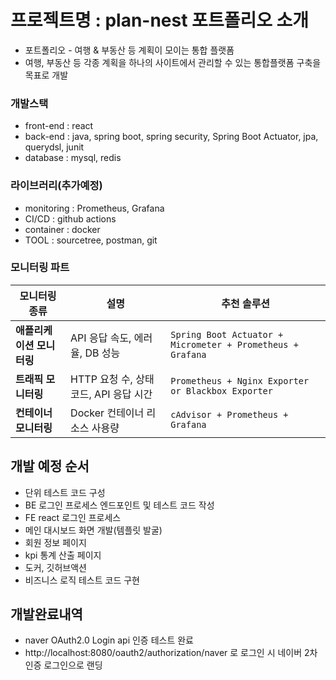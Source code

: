 # 프로젝트명 : plan-nest 포트폴리오 소개
 - 포트폴리오 - 여행 &amp; 부동산 등 계획이 모이는 통합 플랫폼
 - 여행, 부동산 등 각종 계획을 하나의 사이트에서 관리할 수 있는 통합플랫폼 구축을 목표로 개발

### 개발스택
 - front-end : react
 - back-end : java, spring boot, spring security, Spring Boot Actuator, jpa, querydsl, junit
 - database : mysql, redis

### 라이브러리(추가예정)
 - monitoring : Prometheus, Grafana
 - CI/CD : github actions
 - container : docker
 - TOOL : sourcetree, postman, git

### 모니터링 파트
| **모니터링 종류**     | **설명**                                   | **추천 솔루션**                                            |
|------------------|--------------------------------|--------------------------------------------------|
| **애플리케이션 모니터링** | API 응답 속도, 에러율, DB 성능            | `Spring Boot Actuator + Micrometer + Prometheus + Grafana` |
| **트래픽 모니터링**     | HTTP 요청 수, 상태 코드, API 응답 시간      | `Prometheus + Nginx Exporter or Blackbox Exporter` |
| **컨테이너 모니터링**   | Docker 컨테이너 리소스 사용량               | `cAdvisor + Prometheus + Grafana` |

## 개발 예정 순서
 - 단위 테스트 코드 구성
 - BE 로그인 프로세스 엔드포인트 및 테스트 코드 작성
 - FE react 로그인 프로세스 
 - 메인 대시보드 화면 개발(템플릿 발굴)
 - 회원 정보 페이지
 - kpi 통계 산출 페이지
 - 도커, 깃허브액션
 - 비즈니스 로직 테스트 코드 구현

## 개발완료내역
 - naver OAuth2.0 Login api 인증 테스트 완료
 - http://localhost:8080/oauth2/authorization/naver 로 로그인 시 네이버 2차인증 로그인으로 랜딩

